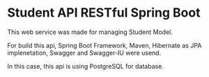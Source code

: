 # Student API RESTful Spring Boot 

This web service was made for managing Student Model.

For build this api, Spring Boot Framework, Maven, Hibernate as JPA implenetation, Swagger and Swagger-IU were usend.

In this case, this api is using PostgreSQL for database.
